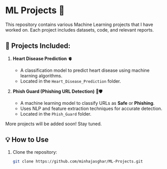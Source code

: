 # ML Projects 🚀  

This repository contains various Machine Learning projects that I have worked on. Each project includes datasets, code, and relevant reports.  

## 📂 Projects Included:  
1. **Heart Disease Prediction** 🫀  
   - A classification model to predict heart disease using machine learning algorithms.  
   - Located in the `Heart_Disease_Prediction` folder.  

2. **Phish Guard (Phishing URL Detection)** 🔗🛡️  
   - A machine learning model to classify URLs as **Safe** or **Phishing**.  
   - Uses NLP and feature extraction techniques for accurate detection.  
   - Located in the `Phish_Guard` folder.  

More projects will be added soon! Stay tuned.  

## 💡 How to Use  
1. Clone the repository:  
   ```bash
   git clone https://github.com/minhajasghar/ML-Projects.git
